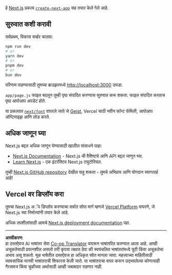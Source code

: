 <!--
CO_OP_TRANSLATOR_METADATA:
{
  "original_hash": "ff47271e53637b2ba6ba72ad2b70f6d7",
  "translation_date": "2025-10-03T11:55:14+00:00",
  "source_file": "memory-game/README.md",
  "language_code": "mr"
}
-->
हे [Next.js](https://nextjs.org) प्रकल्प [`create-next-app`](https://github.com/vercel/next.js/tree/canary/packages/create-next-app) सह तयार केले गेले आहे.

## सुरुवात कशी करावी

सर्वप्रथम, विकास सर्व्हर चालवा:

```bash
npm run dev
# or
yarn dev
# or
pnpm dev
# or
bun dev
```

परिणाम पाहण्यासाठी तुमच्या ब्राउझरमध्ये [http://localhost:3000](http://localhost:3000) उघडा.

`app/page.js` फाइल बदलून तुम्ही पृष्ठ संपादित करण्यास सुरुवात करू शकता. फाइल संपादित करताच पृष्ठ आपोआप अपडेट होते.

या प्रकल्पात [`next/font`](https://nextjs.org/docs/app/building-your-application/optimizing/fonts) वापरले जाते जे [Geist](https://vercel.com/font), Vercel साठी नवीन फॉन्ट फॅमिली, आपोआप ऑप्टिमाइझ आणि लोड करते.

## अधिक जाणून घ्या

Next.js बद्दल अधिक जाणून घेण्यासाठी खालील संसाधने पाहा:

- [Next.js Documentation](https://nextjs.org/docs) - Next.js ची वैशिष्ट्ये आणि API बद्दल जाणून घ्या.
- [Learn Next.js](https://nextjs.org/learn) - एक इंटरॅक्टिव Next.js ट्युटोरियल.

तुम्ही [Next.js GitHub repository](https://github.com/vercel/next.js) देखील पाहू शकता - तुमचे अभिप्राय आणि योगदान स्वागतार्ह आहे!

## Vercel वर डिप्लॉय करा

तुमचा Next.js अॅप डिप्लॉय करण्याचा सर्वात सोपा मार्ग म्हणजे [Vercel Platform](https://vercel.com/new?utm_medium=default-template&filter=next.js&utm_source=create-next-app&utm_campaign=create-next-app-readme) वापरणे, जे Next.js च्या निर्मात्यांनी तयार केले आहे.

अधिक तपशीलांसाठी आमचे [Next.js deployment documentation](https://nextjs.org/docs/app/building-your-application/deploying) पहा.

---

**अस्वीकरण**:  
हा दस्तऐवज AI भाषांतर सेवा [Co-op Translator](https://github.com/Azure/co-op-translator) वापरून भाषांतरित करण्यात आला आहे. आम्ही अचूकतेसाठी प्रयत्नशील असलो तरी कृपया लक्षात ठेवा की स्वयंचलित भाषांतरांमध्ये त्रुटी किंवा अचूकतेचा अभाव असू शकतो. मूळ भाषेतील दस्तऐवज हा अधिकृत स्रोत मानला जावा. महत्त्वाच्या माहितीसाठी व्यावसायिक मानवी भाषांतराची शिफारस केली जाते. या भाषांतराचा वापर करून उद्भवलेल्या कोणत्याही गैरसमज किंवा चुकीच्या अर्थासाठी आम्ही जबाबदार राहणार नाही.
